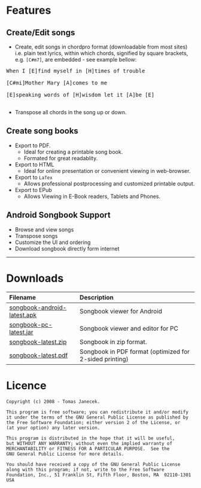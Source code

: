 # Features #

## Create/Edit songs ##
  * Create, edit songs in chordpro format (downloadable from most sites) i.e. plain text lyrics, within which chords, signified by square brackets, e.g. `[C#m7]`, are embedded - see example bellow:
<pre>
When I [E]find myself in [H]times of trouble<br>
[C#mi]Mother Mary [A]comes to me<br>
[E]speaking words of [H]wisdom let it [A]be [E]<br>
</pre>
  * Transpose all chords in the song up or down.

## Create song books ##
  * Export to PDF.
    * Ideal for creating a printable song book.
    * Formated for great readablity.
  * Export to HTML
    * Ideal for online presentation or convenient viewing in web-browser.
  * Export to `LaTex`
    * Allows professional postprocessing and customized printable output.
  * Export to EPub
    * Allows Viewing in E-Book readers, Tablets and Phones.

## Android Songbook Support ##
  * Browse and view songs
  * Transpose songs
  * Customize the UI and ordering
  * Download songbook directly form internet


---


# Downloads #
| **Filename** | **Description** |
|:-------------|:----------------|
| [songbook-android-latest.apk](https://googledrive.com/host/0BznOrrT91QSMOUxSUXBlN2YxRXc/songbook-android-latest.apk?1) | Songbook viewer for Android |
| [songbook-pc-latest.jar](https://googledrive.com/host/0BznOrrT91QSMOUxSUXBlN2YxRXc/songbook-pc-latest.jar?1) | Songbook viewer and editor for PC |
| [songbook-latest.zip](https://googledrive.com/host/0BznOrrT91QSMOUxSUXBlN2YxRXc/songbook-latest.zip?1) | Songbook in zip format. |
| [songbook-latest.pdf](https://googledrive.com/host/0BznOrrT91QSMOUxSUXBlN2YxRXc/songbook-latest.pdf?1) | Songbook in PDF format (optimized for 2-sided printing) |


# Licence #
```
Copyright (c) 2008 - Tomas Janecek.

This program is free software; you can redistribute it and/or modify
it under the terms of the GNU General Public License as published by
the Free Software Foundation; either version 2 of the License, or
(at your option) any later version.

This program is distributed in the hope that it will be useful,
but WITHOUT ANY WARRANTY; without even the implied warranty of
MERCHANTABILITY or FITNESS FOR A PARTICULAR PURPOSE.  See the
GNU General Public License for more details.

You should have received a copy of the GNU General Public License
along with this program; if not, write to the Free Software
Foundation, Inc., 51 Franklin St, Fifth Floor, Boston, MA  02110-1301  USA
```

